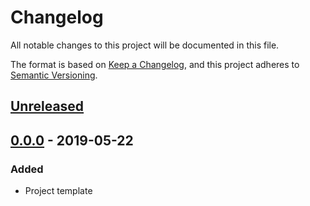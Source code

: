 # Changelog
All notable changes to this project will be documented in this file.

The format is based on [Keep a Changelog](https://keepachangelog.com/en/1.0.0/),
and this project adheres to [Semantic Versioning](https://semver.org/spec/v2.0.0.html).

## [Unreleased]

## [0.0.0] - 2019-05-22
### Added
- Project template

[Unreleased]: https://github.com/grissius/zcrapper/compare/v0.0.0...HEAD
[0.0.0]: https://github.com/grissius/zcrapper/compare/364c92a...v0.0.0
